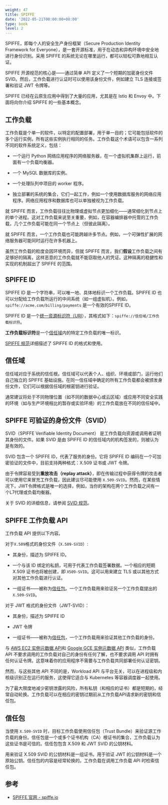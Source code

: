 ```yaml
---
weight: 47
title: SPIFFE
date: '2022-05-21T00:00:00+08:00'
type: book
level: 2
---
```


SPIFFE，即每个人的安全生产身份框架（Secure Production Identity Framework for Everyone），是一套开源标准，用于在动态和异构环境中安全地进行身份识别。采用 SPIFFE 的系统无论在哪里运行，都可以轻松可靠地相互认证。

SPIFFE 开源规范的核心是——通过简单 API 定义了一个短期的加密身份文件 SVID。然后，工作负载进行认证时可以使用该身份文件，例如建立 TLS 连接或签署和验证 JWT 令牌等。

SPIFFE 已经在云原生应用中得到了大量的应用，尤其是在 Istio 和 Envoy 中。下面将向你介绍 SPIFFE 的一些基本概念。

工作负载
------

工作负载是个单一的软件，以特定的配置部署，用于单一目的；它可能包括软件的多个运行实例，所有这些实例执行相同的任务。工作负载这个术语可以包含一系列不同的软件系统定义，包括：

-   一个运行 Python 网络应用程序的网络服务器，在一个虚拟机集群上运行，前面有一个负载均衡器。

-   一个 MySQL 数据库的实例。

-   一个处理队列中项目的 worker 程序。

-   独立部署的系统的集合，它们一起工作，例如一个使用数据库服务的网络应用程序。网络应用程序和数据库也可以单独被视为工作负载。

就 SPIFFE 而言，工作负载往往比物理或虚拟节点更加细化——通常细化到节点上的单个进程。这对工作负载来说至关重要，例如，在容器编排器中托管的工作负载，几个工作负载可能在同一个节点上（但彼此隔离）。

就 SPIFFE 而言，一个工作负载也可能跨越许多节点。例如，一个可弹性扩展的网络服务器可能同时运行在许多机器上。

虽然工作负载的粒度会因环境而异，但就 SPIFFE 而言，我们**假设**工作负载之间有足够好的隔离，这样恶意的工作负载就不能窃取他人的凭证。这种隔离的稳健性和实现的机制超出了 SPIFFE 的范围。

SPIFFE ID
---------

SPIFFE ID 是一个字符串，可以唯一地、具体地标识一个工作负载。SPIFFE ID 也可以分配给工作负载所运行的中间系统（如一组虚拟机）。例如，`spiffe://acme.com/billing/payments` 是一个有效的SPIFFE ID。

SPIFFE ID 是一个[统一资源标识符（URI](https://tools.ietf.org/html/rfc3986)），其格式如下：`spiffe://信任域/工作负载标识符`。

**工作负载标识符**是一个[信任域](https://spiffe.io/docs/latest/spiffe-about/spiffe-concepts/#trust-domain)内的特定工作负载的唯一标识。

[SPIFFE 规范](https://github.com/spiffe/spiffe/blob/main/standards/SPIFFE.md)详细描述了 SPIFFE ID 的格式和使用。

信任域
--------

信任域对应于系统的信任根。信任域可以代表个人、组织、环境或部门，运行他们自己独立的 SPIFFE 基础设施。在同一信任域中确定的所有工作负载都会被颁发身份文件，它们可以根据信任域的根密钥进行验证。

通常建议将处于不同物理位置（如不同的数据中心或云区域）或应用不同安全实践的环境（如与生产环境相比的暂存或实验环境）的工作负载放在不同的信任域中。

SPIFFE 可验证的身份文件（SVID）
------------------------------

SVID（SPIFFE Verifiable Identity Document） 是工作负载向资源或调用者证明其身份的文件。如果 SVID 是由 SPIFFE ID 的信任域内的机构签发的，则被认为是有效的。

SVID 包含一个 SPIFFE ID，代表了服务的身份。它将 SPIFFE ID 编码在一个可加密验证的文件中，目前支持两种格式：X.509 证书或 JWT 令牌。

由于令牌容易受到**重放攻击（replay attack）**，即在传输过程中获得令牌的攻击者可以使用它来冒充工作负载，因此建议尽可能使用 `X.509-SVID`。然而，在某些情况下，JWT令牌格式是唯一的选择，例如，当你的架构在两个工作负载之间有一个L7代理或负载均衡器。

关于 SVID 的详细信息，请参阅 [SVID 规范](https://github.com/spiffe/spiffe/blob/main/standards/X509-SVID.md)。

SPIFFE 工作负载 API
-----------------

工作负载 API 提供以下内容。

对于`X.509`格式的身份文件（`X.509-SVID`）:

-   其身份，描述为 SPIFFE ID。

-   一个与该 ID 绑定的私钥，可用于代表工作负载签署数据。一个相应的短期 X.509 证书也将被创建，即 `X509-SVID`。这可以用来建立 TLS 或以其他方式对其他工作负载进行认证。

-   一组证书——被称为[信任包](https://spiffe.io/docs/latest/spiffe-about/spiffe-concepts/#trust-bundle)。一个工作负载用来验证另一个工作负载提出的`X.509-SVID`。

对于 JWT 格式的身份文件（JWT-SVID）：

-   其身份，描述为 SPIFFE ID

-   JWT 令牌

-   一组证书——被称为[信任包](https://spiffe.io/docs/latest/spiffe-about/spiffe-concepts/#trust-bundle)，一个工作负载用来验证其他工作负载的身份。

与 [AWS  EC2 实例元数据 API](https://docs.aws.amazon.com/AWSEC2/latest/UserGuide/ec2-instance-metadata.html)和 [Google GCE 实例元数据 API](https://cloud.google.com/compute/docs/storing-retrieving-metadata) 类似，工作负载 API 不要求调用的工作负载对自己的身份有任何了解，也不要求调用 API 时拥有任何认证令牌。这意味着你的应用程序不需要与工作负载共同部署任何认证密钥。

然而，与这些其他 API 不同的是，Workload API 与平台无关，可以在进程级和内核级识别正在运行的服务，这使得它适合与 Kubernetes 等容器调度器一起使用。

为了最大限度地减少密钥泄露的风险，所有私钥（和相应的证书）都是短期的，经常自动轮换。工作负载可以在相应的密钥过期前从工作负载API请求新的密钥和信任包。

信任包
--------

当使用 `X.509-SVID` 时，目标工作负载使用信任包（Trust Bundle）来验证源工作负载的身份。信任包是一个或多个证书机构（CA）根证书的集合，工作负载认为这些证书是可信的。信任包包含 X.509 和 JWT SVID 的公钥材料。

用来验证 X.509 SVID 的公钥材料是一组证书。用于验证 JWT 的公钥材料是一个原始公钥。信任包的内容是经常轮换的。工作负载在调用工作负载 API 时检索信任包。

## 参考

- [SPIFFE 官网 - spiffe.io](https://spiffe.io)
